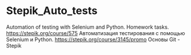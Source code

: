 # Stepik_Auto_tests
Automation of testing with Selenium and Python. Homework tasks.
https://stepik.org/course/575 Автоматизация  тестирования с помощью Selenium  и Python.
https://stepik.org/course/3145/promo Основы Git - Stepik
